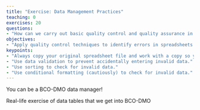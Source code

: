 ```yaml
---
title: "Exercise: Data Management Practices"
teaching: 0
exercises: 20
questions:
- "How can we carry out basic quality control and quality assurance in spreadsheets?"
objectives:
- "Apply quality control techniques to identify errors in spreadsheets and limit incorrect data entry."
keypoints:
- "Always copy your original spreadsheet file and work with a copy so you don't affect the raw data."
- "Use data validation to prevent accidentally entering invalid data."
- "Use sorting to check for invalid data."
- "Use conditional formatting (cautiously) to check for invalid data."
---
```




You can be a BCO-DMO data manager! 

Real-life exercise of data tables that we get into BCO-DMO

